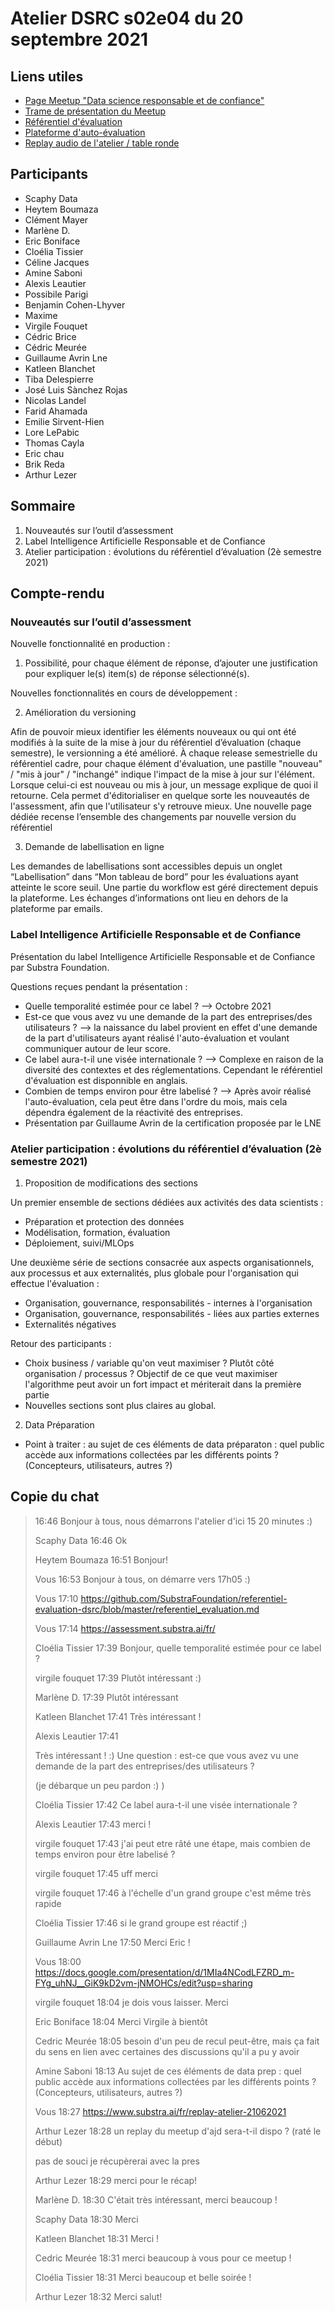 # Atelier DSRC s02e04 du 20 septembre 2021

## Liens utiles

- [Page Meetup "Data science responsable et de confiance"](https://www.meetup.com/fr-FR/data-science-responsable-et-de-confiance/)
- [Trame de présentation du Meetup](https://docs.google.com/presentation/d/1MIa4NCodLFZRD_m-FYg_uhNJ__GiK9kD2vm-jNMOHCs/edit?usp=sharing)
- [Référentiel d'évaluation](https://github.com/SubstraFoundation/referentiel-evaluation-dsrc/blob/master/referentiel_evaluation.md)
- [Plateforme d'auto-évaluation](https://assessment.substra.ai/)
- [Replay audio de l'atelier / table ronde](https://www.substra.ai/fr/replay-atelier-21062021)

## Participants

- Scaphy Data
- Heytem Boumaza
- Clément Mayer
- Marlène D.
- Eric Boniface
- Cloélia Tissier
- Céline Jacques
- Amine Saboni
- Alexis Leautier
- Possibile Parigi
- Benjamin Cohen-Lhyver
- Maxime
- Virgile Fouquet
- Cédric Brice
- Cédric Meurée
- Guillaume Avrin Lne
- Katleen Blanchet
- Tiba Delespierre
- José Luis Sànchez Rojas
- Nicolas Landel
- Farid Ahamada
- Emilie Sirvent-Hien
- Lore LePabic
- Thomas Cayla
- Eric chau
- Brik Reda
- Arthur Lezer

## Sommaire

1. Nouveautés sur l’outil d’assessment
1. Label Intelligence Artificielle Responsable et de Confiance
1. Atelier participation : évolutions du référentiel d’évaluation (2è semestre 2021)

## Compte-rendu

### Nouveautés sur l’outil d’assessment

Nouvelle fonctionnalité en production : 

1. Possibilité, pour chaque élément de réponse, d’ajouter une justification pour expliquer le(s) item(s) de réponse sélectionné(s).

Nouvelles fonctionnalités en cours de développement : 

2. Amélioration du versioning

Afin de pouvoir mieux identifier les éléments nouveaux ou qui ont été modifiés à la suite de la mise à jour du référentiel d’évaluation (chaque semestre), le versionning a été amélioré. 
À chaque release semestrielle du référentiel cadre, pour chaque élément d'évaluation, une pastille "nouveau" / "mis à jour" / "inchangé" indique l'impact de la mise à jour sur l'élément. Lorsque celui-ci est nouveau ou mis à jour, un message explique de quoi il retourne. Cela permet d'éditorialiser en quelque sorte les nouveautés de l'assessment, afin que l'utilisateur s'y retrouve mieux.
Une nouvelle page dédiée recense l’ensemble des changements par nouvelle version du référentiel

3. Demande de labellisation en ligne 

Les demandes de labellisations sont accessibles depuis un onglet “Labellisation” dans “Mon tableau de bord” pour les évaluations ayant atteinte le score seuil. 
Une partie du workflow est géré directement depuis la plateforme. 
Les échanges d’informations ont lieu en dehors de la plateforme par emails. 

### Label Intelligence Artificielle Responsable et de Confiance

Présentation du label Intelligence Artificielle Responsable et de Confiance par Substra Foundation.

Questions reçues pendant la présentation : 

- Quelle temporalité estimée pour ce label ? --> Octobre 2021 
- Est-ce que vous avez vu une demande de la part des entreprises/des utilisateurs ? --> la naissance du label provient en effet d'une demande de la part d'utilisateurs ayant réalisé l'auto-évaluation et voulant communiquer autour de leur score. 
- Ce label aura-t-il une visée internationale ? --> Complexe en raison de la diversité des contextes et des réglementations. Cependant le référentiel d'évaluation est disponnible en anglais. 
- Combien de temps environ pour être labelisé ? --> Après avoir réalisé l'auto-évaluation, cela peut être dans l'ordre du mois, mais cela dépendra également de la réactivité des entreprises. 
- Présentation par Guillaume Avrin de la certification proposée par le LNE 

### Atelier participation : évolutions du référentiel d’évaluation (2è semestre 2021)

1. Proposition de modifications des sections 

Un premier ensemble de sections dédiées aux activités des data scientists :

- Préparation et protection des données
- Modélisation, formation, évaluation
- Déploiement, suivi/MLOps

Une deuxième série de sections consacrée aux aspects organisationnels, aux processus et aux externalités, plus globale pour l'organisation qui effectue l'évaluation :

- Organisation, gouvernance, responsabilités - internes à l'organisation
- Organisation, gouvernance, responsabilités - liées aux parties externes
- Externalités négatives

Retour des participants : 

- Choix business / variable qu'on veut maximiser ? Plutôt côté organisation / processus ? Objectif de ce que veut maximiser l'algorithme peut avoir un fort impact et mériterait dans la première partie
- Nouvelles sections sont plus claires au global. 

2. Data Préparation

- Point à traiter : au sujet de ces éléments de data préparaton : quel public accède aux informations collectées  par les différents points ? (Concepteurs, utilisateurs, autres ?)

## Copie du chat

> 16:46
> Bonjour à tous, nous démarrons l'atelier d'ici 15 20 minutes :) 
> 
>Scaphy Data
> 16:46
> Ok
>
> Heytem Boumaza
> 16:51
> Bonjour!
>
> Vous
> 16:53
> Bonjour à tous, on démarre vers 17h05 :) 
>
> Vous
> 17:10
> https://github.com/SubstraFoundation/referentiel-evaluation-dsrc/blob/master/referentiel_evaluation.md
>
> Vous
> 17:14
> https://assessment.substra.ai/fr/
>
> Cloélia Tissier
> 17:39
> Bonjour, quelle temporalité estimée pour ce label ?
>
> virgile fouquet
> 17:39
> Plutôt intéressant :)
>
> Marlène D.
> 17:39
> Plutôt intéressant
>
> Katleen Blanchet
> 17:41
> Très intéressant !
>
> Alexis Leautier
> 17:41
> 
> Très intéressant ! :) Une question : est-ce que vous avez vu une demande de la part des entreprises/des utilisateurs ? 
>
> (je débarque un peu pardon :) )
>
> Cloélia Tissier
> 17:42
> Ce label aura-t-il une visée internationale ? 
>
> Alexis Leautier
> 17:43
> merci !
>
> virgile fouquet
> 17:43
> j'ai peut etre râté une étape, mais combien de temps environ pour être labelisé ?
>
> virgile fouquet
> 17:45
> uff
> merci
>
> virgile fouquet
> 17:46
> à l'échelle d'un grand groupe c'est même très rapide
>
> Cloélia Tissier
> 17:46
> si le grand groupe est réactif ;)
>
> Guillaume Avrin Lne
> 17:50
> Merci Eric ! 
>
> Vous
> 18:00
> https://docs.google.com/presentation/d/1MIa4NCodLFZRD_m-FYg_uhNJ__GiK9kD2vm-jNMOHCs/edit?usp=sharing
>
> virgile fouquet
> 18:04
> je dois vous laisser. Merci 
>
> Eric Boniface
> 18:04
> Merci Virgile à bientôt
>
> Cedric Meurée
> 18:05
> besoin d'un peu de recul peut-être, mais ça fait du sens en lien avec certaines des discussions qu'il a pu y avoir
>
> Amine Saboni
> 18:13
> Au sujet de ces éléments de data prep : quel public accède aux informations collectées  par les différents points ? (Concepteurs, utilisateurs, autres ?)
>
> Vous
> 18:27
> https://www.substra.ai/fr/replay-atelier-21062021
>
> Arthur Lezer
> 18:28
> un replay du meetup d'ajd sera-t-il dispo ? (raté le début)
>
> pas de souci je récupèrerai avec la pres
>
> Arthur Lezer
> 18:29
> merci pour le récap!
>
> Marlène D.
> 18:30
> C'était très intéressant, merci beaucoup !
>
> Scaphy Data
> 18:30
> Merci
>
> Katleen Blanchet
> 18:31
> Merci !
>
> Cedric Meurée
> 18:31
> merci beaucoup à vous pour ce meetup !
>
> Cloélia Tissier
> 18:31
> Merci beaucoup et belle soirée !
>
> Arthur Lezer
> 18:32
> Merci salut! 